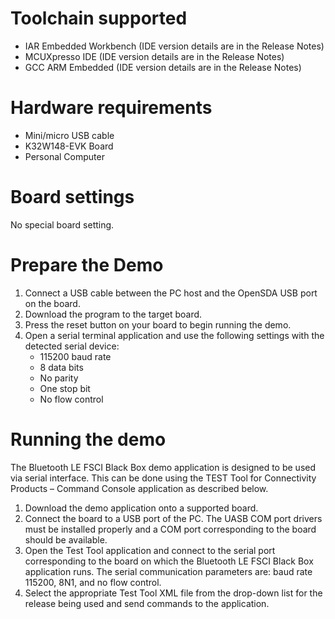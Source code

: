 Toolchain supported
===================
- IAR Embedded Workbench (IDE version details are in the Release Notes)
- MCUXpresso IDE (IDE version details are in the Release Notes)
- GCC ARM Embedded (IDE version details are in the Release Notes)

Hardware requirements
=====================
- Mini/micro USB cable
- K32W148-EVK Board
- Personal Computer

Board settings
==============
No special board setting.

Prepare the Demo
================
1.  Connect a USB cable between the PC host and the OpenSDA USB port on the board.
2.  Download the program to the target board.
3.  Press the reset button on your board to begin running the demo.
4.  Open a serial terminal application and use the following settings with the detected serial device:
    - 115200 baud rate
    - 8 data bits
    - No parity
    - One stop bit
    - No flow control

Running the demo
================
The Bluetooth LE FSCI Black Box demo application is designed to be used via serial interface. This can be done using the TEST Tool for Connectivity Products – Command Console application as described below.
1. Download the demo application onto a supported board.
2. Connect the board to a USB port of the PC. The UASB COM port drivers must be installed properly and a COM port corresponding to the board should be available.
3. Open the Test Tool application and connect to the serial port corresponding to the board on which the Bluetooth LE FSCI Black Box application runs. The serial communication parameters are: baud rate 115200, 8N1, and no flow control.
4. Select the appropriate Test Tool XML file from the drop-down list for the release being used and send commands to the application.